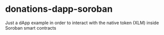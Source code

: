 # donations-dapp-soroban
Just a dApp example in order to interact with the native token (XLM) inside Soroban smart contracts
